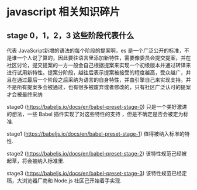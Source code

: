 # javascript 相关知识碎片

## stage 0，1，2，3 这些阶段代表什么

代表 JavaScript新增的语法的每个阶段的提案啊，es 是一个广泛公开的标准，不是谁一个人说了算的，因此要往语言里添加新特性，需要像委员会提交提案，并在社区讨论，提交提案的一方一般会自己根据提案来实现一个初级版本并通过转译来进行试用新特性。提案分阶段，越往后表示提案被接受的程度越高，受众越广，并且在通过最后一个阶段之后采纳为语言的自身特性，并由引擎自己来实现支持。并不是所有提案多会被通过，也有很多被废弃或者修改的，只有社区广泛认可的提案才会被最终采纳

stage0 (https://babeljs.io/docs/en/babel-preset-stage-0) 只是一个美好激进的想法，一些 Babel 插件实现了对这些特性的支持 ，但是不确定是否会被定为标准.

stage1 (https://babeljs.io/docs/en/babel-preset-stage-1) 值得被纳入标准的特性.

stage2 (https://babeljs.io/docs/en/babel-preset-stage-2) 该特性规范己经被起草，将会被纳入标准里.

stage3 (https://babeljs.io/docs/en/babel-preset-stage-3) 该特性规范已经定稿，大浏览器厂商和 Node.js 社区己开始着手实现.
